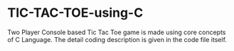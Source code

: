 # TIC-TAC-TOE-using-C
Two Player Console based Tic Tac Toe game is made using core concepts of C Language. The detail coding description is given in the code file itself.
